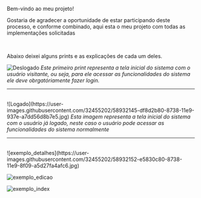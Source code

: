 <p>Bem-vindo ao meu projeto!</p>
<p>Gostaria de agradecer a oportunidade de estar participando deste processo, e conforme combinado, aqui esta o meu projeto com todas as implementações solicitadas</p>
<br>

<p>Abaixo deixei alguns prints e as explicações de cada um deles.</p>

![Deslogado](https://user-images.githubusercontent.com/32455202/58932133-d1d7a600-8738-11e9-96bf-db3784a8dfac.jpg )
<i>Este primeiro print representa a tela inicial do sistema com o usuário visitante, ou seja, para ele acessar as funcionalidades do sistema ele deve obrgatóriamente fazer login.</i>
<hr>
<br>
![Logado](https://user-images.githubusercontent.com/32455202/58932145-df8d2b80-8738-11e9-937e-a7dd56d8b7e5.jpg)
<i>Esta imagem representa a tela inicial do sistema com o usuário já logado, neste caso o usuário pode acessar as funcionalidades do sistema normalmente</i>
<hr>
<br>
![exemplo_detalhes](https://user-images.githubusercontent.com/32455202/58932152-e5830c80-8738-11e9-8f09-a5d27fa4afc6.jpg)

![exemplo_edicao](https://user-images.githubusercontent.com/32455202/58932153-e5830c80-8738-11e9-808d-655503f421d5.jpg)

![exemplo_index](https://user-images.githubusercontent.com/32455202/58932154-e61ba300-8738-11e9-8d33-b3858e0e8a43.jpg)
